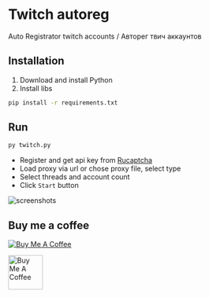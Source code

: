 # Twitch autoreg

Auto Registrator twitch accounts / Авторег твич аккаунтов 

## Installation

1. Download and install Python
2. Install libs
```bash
pip install -r requirements.txt
```

## Run

```bash
py twitch.py
```
- Register and get api key from [Rucaptcha](https://rucaptcha.com?from=2897944)
- Load proxy via url or chose proxy file, select type
- Select threads and account count
- Click `Start` button

![screenshots](https://i.imgur.com/cPMVW1G.png)

## Buy me a coffee
<a href="https://www.buymeacoffee.com/waslost" target="_blank"><img src="https://www.buymeacoffee.com/assets/img/custom_images/orange_img.png" alt="Buy Me A Coffee"></a>

<a href="https://qiwi.com/n/WASLOST" target="_blank"><img width="70" src="https://i.imgur.com/jomb5KW.png" alt="Buy Me A Coffee"></a>






